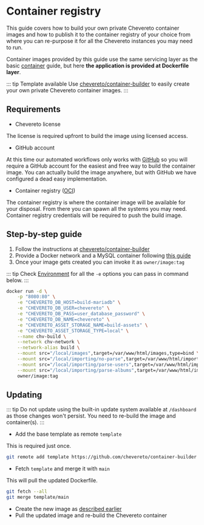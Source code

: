 # Container registry

This guide covers how to build your own private Chevereto container images and how to publish it to the container registry of your choice from where you can re-purpose it for all the Chevereto instances you may need to run.

Container images provided by this guide use the same servicing layer as the basic [container](container.md) guide, but here **the application is provided at Dockerfile layer**.

::: tip Template available
Use [chevereto/container-builder](https://github.com/chevereto/container-builder) to easily create your own private Chevereto container images.
:::

## Requirements

* Chevereto license

The license is required upfront to build the image using licensed access.

* GitHub account

At this time our automated workflows only works with [GitHub](https://github.com) so you will require a GitHub account for the easiest and free way to build the container image. You can actually build the image anywhere, but with GitHub we have configured a dead easy implementation.

* Container registry ([OCI](https://opencontainers.org/))

The container registry is where the container image will be available for your disposal. From there you can spawn all the systems you may need. Container registry credentials will be required to push the build image.

## Step-by-step guide

1. Follow the instructions at [chevereto/container-builder](https://github.com/chevereto/container-builder)
2. Provide a Docker network and a MySQL container following [this guide](../../get-started/installation.md#docker)
3. Once your image gets created you can invoke it as `owner/image:tag`

::: tip
Check [Environment](../system/environment.md) for all the `-e` options you can pass in command below.
:::

```sh
docker run -d \
    -p "8080:80" \
    -e "CHEVERETO_DB_HOST=build-mariadb" \
    -e "CHEVERETO_DB_USER=chevereto" \
    -e "CHEVERETO_DB_PASS=user_database_password" \
    -e "CHEVERETO_DB_NAME=chevereto" \
    -e "CHEVERETO_ASSET_STORAGE_NAME=build-assets" \
    -e "CHEVERETO_ASSET_STORAGE_TYPE=local" \
    --name chv-build \
    --network chv-network \
    --network-alias build \
    --mount src="/local/images",target=/var/www/html/images,type=bind \
    --mount src="/local/importing/no-parse",target=/var/www/html/importing/no-parse,type=bind \
    --mount src="/local/importing/parse-users",target=/var/www/html/importing/parse-users,type=bind \
    --mount src="/local/importing/parse-albums",target=/var/www/html/importing/parse-albums,type=bind \
    owner/image:tag
```

## Updating

::: tip
Do not update using the built-in update system available at `/dashboard` as those changes won't persist. You need to re-build the image and container(s).
:::

* Add the base template as remote `template`

This is required just once.
  
```sh
git remote add template https://github.com/chevereto/container-builder 
```

* Fetch `template` and merge it with `main`

This will pull the updated Dockerfile.

```sh
git fetch --all
git merge template/main
```

* Create the new image as [described earlier](#step-by-step-guide)
* Pull the updated image and re-build the Chevereto container
